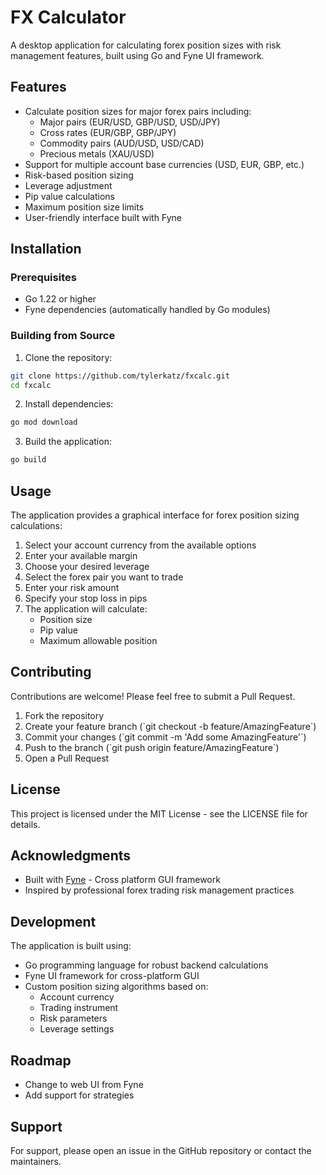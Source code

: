 # FX Calculator

A desktop application for calculating forex position sizes with risk management features, built using Go and Fyne UI framework.

## Features

- Calculate position sizes for major forex pairs including:
  - Major pairs (EUR/USD, GBP/USD, USD/JPY)
  - Cross rates (EUR/GBP, GBP/JPY)
  - Commodity pairs (AUD/USD, USD/CAD)
  - Precious metals (XAU/USD)
- Support for multiple account base currencies (USD, EUR, GBP, etc.)
- Risk-based position sizing
- Leverage adjustment
- Pip value calculations
- Maximum position size limits
- User-friendly interface built with Fyne

## Installation

### Prerequisites

- Go 1.22 or higher
- Fyne dependencies (automatically handled by Go modules)

### Building from Source

1. Clone the repository:
```bash
git clone https://github.com/tylerkatz/fxcalc.git
cd fxcalc
```

2. Install dependencies:
```bash
go mod download
```

3. Build the application:
```bash
go build
```

## Usage

The application provides a graphical interface for forex position sizing calculations:

1. Select your account currency from the available options
2. Enter your available margin
3. Choose your desired leverage
4. Select the forex pair you want to trade
5. Enter your risk amount
6. Specify your stop loss in pips
7. The application will calculate:
   - Position size
   - Pip value
   - Maximum allowable position

## Contributing

Contributions are welcome! Please feel free to submit a Pull Request.

1. Fork the repository
2. Create your feature branch (\`git checkout -b feature/AmazingFeature\`)
3. Commit your changes (\`git commit -m 'Add some AmazingFeature'\`)
4. Push to the branch (\`git push origin feature/AmazingFeature\`)
5. Open a Pull Request

## License

This project is licensed under the MIT License - see the LICENSE file for details.

## Acknowledgments

- Built with [Fyne](https://fyne.io/) - Cross platform GUI framework
- Inspired by professional forex trading risk management practices


## Development

The application is built using:
- Go programming language for robust backend calculations
- Fyne UI framework for cross-platform GUI
- Custom position sizing algorithms based on:
  - Account currency
  - Trading instrument
  - Risk parameters
  - Leverage settings

## Roadmap

- Change to web UI from Fyne
- Add support for strategies

## Support

For support, please open an issue in the GitHub repository or contact the maintainers.
